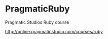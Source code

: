 PragmaticRuby
=============

Pragmatic Studios Ruby course

http://online.pragmaticstudio.com/courses/ruby